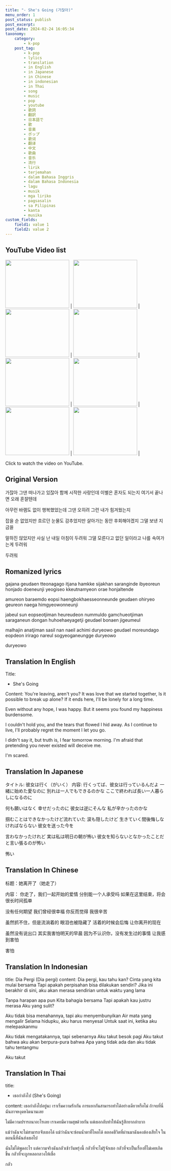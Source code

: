 ```yaml
---
title: "- She's Going (가잖아)"
menu_order: 1
post_status: publish
post_excerpt: 
post_date: 2024-02-24 16:05:34
taxonomy:
    category:
        - k-pop
    post_tag:
        - k-pop
        - lylics
        - translation
        - in English
        - in Japanese
        - in Chinese
        - in indonesian
        - in Thai
        - song
        - music
        - pop
        - youtube
        - 歌詞
        - 翻訳
        - 日本語で
        - 歌
        - 音楽
        - ポップ
        - 歌词
        - 翻译
        - 中文
        - 歌曲
        - 音乐
        - 流行
        - lirik
        - terjemahan
        - dalam Bahasa Inggris
        - dalam Bahasa Indonesia
        - lagu
        - musik
        - mga liriko
        - pagsasalin
        - sa Pilipinas
        - kanta
        - musika
custom_fields:
    field1: value 1
    field2: value 2
---
```


## YouTube Video list
 [<img src='http://img.youtube.com/vi/KBLGV_lpPrE/0.jpg' width='200' height='150'>](https://youtu.be/KBLGV_lpPrE) | [<img src='http://img.youtube.com/vi/sTPeHwt5ui4/0.jpg' width='200' height='150'>](https://youtu.be/sTPeHwt5ui4) | [<img src='http://img.youtube.com/vi/JXruBmNgkFY/0.jpg' width='200' height='150'>](https://youtu.be/JXruBmNgkFY) | [<img src='http://img.youtube.com/vi/yOWirWLun1k/0.jpg' width='200' height='150'>](https://youtu.be/yOWirWLun1k) | [<img src='http://img.youtube.com/vi/9f0t_4A5LZY/0.jpg' width='200' height='150'>](https://youtu.be/9f0t_4A5LZY) |
 [<img src='http://img.youtube.com/vi/-pPDEayEY4M/0.jpg' width='200' height='150'>](https://youtu.be/-pPDEayEY4M) | [<img src='http://img.youtube.com/vi/_yNcLuamb4w/0.jpg' width='200' height='150'>](https://youtu.be/_yNcLuamb4w) | [<img src='http://img.youtube.com/vi/I1AwgkZ4mLA/0.jpg' width='200' height='150'>](https://youtu.be/I1AwgkZ4mLA) |

Click to watch the video on YouTube.
## Original Version
가잖아 그댄 떠나가고 있잖아 
함께 시작한 사랑인데 
이별은 혼자도 되는지 
여기서 끝나면 오래 혼잘텐데 

아무런 바램도 없이 
행복했었는데 
그댄 오히려 그런 
내가 힘겨웠는지 

잡을 순 없었지만 흐르던 
눈물도 감추었지만 
살아가는 동안 후회해야겠지 
그댈 보낸 지금을 

말하진 않았지만 
사실 난 내일 아침이 두려워 
그댈 모른다고 없던 일이라고 
나를 속여가는게 두려워 

두려워 



## Romanized lyrics
gajana geudaen tteonagago itjana 
hamkke sijakhan saranginde 
ibyeoreun honjado doeneunji 
yeogiseo kkeutnamyeon orae honjaltende 

amureon baraemdo eopsi 
haengbokhaesseonneunde 
geudaen ohiryeo geureon 
naega himgyeowonneunji 

jabeul sun eopseotjiman heureudeon 
nummuldo gamchueotjiman 
saraganeun dongan huhoehaeyagetji 
geudael bonaen jigeumeul 

malhajin anatjiman 
sasil nan naeil achimi duryeowo 
geudael moreundago eopdeon irirago 
nareul sogyeoganeungge duryeowo 

duryeowo 



## Translation In English
Title:
- She's Going

Content:
You're leaving, aren't you?
It was love that we started together,
Is it possible to break up alone?
If it ends here, I'll be lonely for a long time.

Even without any hope,
I was happy.
But it seems you found
my happiness burdensome.

I couldn't hold you, and the tears
that flowed I hid away.
As I continue to live, I'll probably regret
the moment I let you go.

I didn't say it, but
truth is, I fear tomorrow morning.
I'm afraid that pretending
you never existed will deceive me.

I'm scared.
## Translation In Japanese
タイトル: 彼女は行く（がいく）
内容:
行くってば、彼女は行っているんだよ
一緒に始めた愛なのに
別れは一人でもできるのかな
ここで終われば長い一人暮らしになるのに

何も願いはなく
幸せだったのに
彼女は逆にそんな
私が辛かったのかな

掴むことはできなかったけど流れていた
涙も隠したけど
生きていく間後悔しなければならない
彼女を送った今を

言わなかったけれど
実は私は明日の朝が怖い
彼女を知らないとなかったことだと言い張るのが怖い

怖い
## Translation In Chinese
标题：她离开了（她走了）

内容：
你走了，我们一起开始的爱情
分别能一个人承受吗
如果在这里结束，将会很长时间孤单

没有任何期望
我们曾经很幸福
你反而觉得
我很辛苦

虽然抓不住，但是流淌着的
眼泪也被隐藏了
活着的时候会后悔
让你离开的现在

虽然没有说出口
其实我害怕明天的早晨
因为不认识你，没有发生过的事情
让我感到害怕

害怕
## Translation In Indonesian
title: Dia Pergi (Dia pergi)
content: 
Dia pergi, kau tahu kan?
Cinta yang kita mulai bersama
Tapi apakah perpisahan bisa dilakukan sendiri?
Jika ini berakhir di sini, aku akan merasa sendirian untuk waktu yang lama

Tanpa harapan apa pun
Kita bahagia bersama
Tapi apakah kau justru merasa
Aku yang sulit?

Aku tidak bisa menahannya, tapi aku menyembunyikan
Air mata yang mengalir
Selama hidupku, aku harus menyesal
Untuk saat ini, ketika aku melepaskanmu

Aku tidak mengatakannya, tapi sebenarnya
Aku takut besok pagi
Aku takut bahwa aku akan berpura-pura bahwa
Apa yang tidak ada dan aku tidak tahu tentangmu

Aku takut
## Translation In Thai
title:
- เธอกำลังไป (She's Going)

content:
เธอกำลังไปอยู่นะ
เราเริ่มความรักกัน
การแยกกันสามารถทำได้อย่างเดียวหรือไม่
ถ้าจบที่นี่ฉันอาจหงุดหงิดนานเลย

ไม่มีความปรารถนาอะไรเลย
เราเคยมีความสุขด้วยกัน
แต่เธอกลับทำให้ฉันรู้สึกยากลำบาก

แม้ว่าฉันจะไม่สามารถจับเธอได้
แม้ว่าฉันจะซ่อนน้ำตาที่ไหลได้
ตลอดชีวิตที่ผ่านมาฉันคงต้องเสียใจ
ในตอนนี้ที่ฉันส่งเธอไป

ฉันไม่ได้พูดอะไร
แต่ความจริงฉันกลัวเช้าวันพรุ่งนี้
กลัวที่จะไม่รู้จักเธอ กลัวที่จะเป็นเรื่องที่ไม่เคยเกิดขึ้น
กลัวที่จะถูกหลอกลวงให้เชื่อ

กลัว
